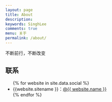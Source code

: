 ```yaml
---
layout: page
title: About
description: 
keywords: SinghLee
comments: true
menu: 关于
permalink: /about/
---
```


不断前行，不断改变

## 联系

<ul>
{% for website in site.data.social %}
<li>{{website.sitename }}：<a href="{{ website.url }}" target="_blank">@{{ website.name }}</a></li>
{% endfor %}
<!-- {% if site.url contains 'mazhuang.org' %}

{% endif %} -->
</ul>


## Skill Keywords

{% for skill in site.data.skills %}
### {{ skill.name }}
<div class="btn-inline">
{% for keyword in skill.keywords %}
<button class="btn btn-outline" type="button">{{ keyword }}</button>
{% endfor %}
</div>
{% endfor %}
